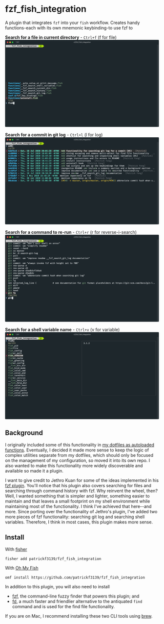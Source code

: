 # fzf_fish_integration
A plugin that integrates `fzf` into your `fish` workflow. Creates handy functions-each with its own mnemonic keybinding-to use fzf to

**Search for a file in current directory** - `Ctrl+f` (f for file)
<img alt="file search" src="./images/File Search.png">

**Search for a commit in git log** - `Ctrl+l` (l for log)
<img alt="git log search" src="./images/Git Log Search.png">

**Search for a command to re-run** - `Ctrl+r` (r for reverse-i-search)
<img alt="command history search" src="./images/Command History Search.png">

**Search for a shell variable name** - `Ctrl+v` (v for variable)
<img alt="file search" src="./images/Shell Variables Search.png">

## Background
I originally included some of this functionality in [my dotfiles as autoloaded functions](https://github.com/patrickf3139/dotfiles/pull/11). Eventually, I decided it made more sense to keep the logic of complex utilities separate from my dotfiles, which should only be focused on the management of my configuration, so moved it into its own repo. I also wanted to make this functionality more widely discoverable and available so made it a plugin.

I want to give credit to Jethro Kuan for some of the ideas implemented in his [fzf plugin](https://github.com/jethrokuan/fzf). You'll notice that his plugin also covers searching for files and searching through command history with fzf. Why reinvent the wheel, then? Well, I wanted something that is simpler and lighter, something easier to maintain and that leaves a small footprint on my shell environment while maintaining most of the functionality. I think I've achieved that here--and more. Since porting over the functionality of Jethro's plugin, I've added two more pieces of fzf functionality: searching git log and searching shell variables. Therefore, I think in most cases, this plugin makes more sense.

## Install
With [fisher](https://github.com/jorgebucaran/fisher)
```
fisher add patrickf3139/fzf_fish_integration
```

With [Oh My Fish](https://github.com/oh-my-fish/oh-my-fish)
```fish
omf install https://github.com/patrickf3139/fzf_fish_integration
```

In addition to this plugin, you will also need to install
- [fzf](https://github.com/junegunn/fzf), the command-line fuzzy finder that powers this plugin; and
- [fd](https://github.com/sharkdp/fd), a much faster and friendlier alternative to the antiquated `find` command and is used for the find file functionality.

If you are on Mac, I recommend installing these two CLI tools using [brew](https://brew.sh/).
